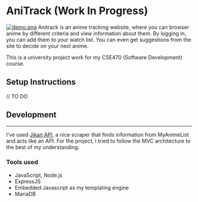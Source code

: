 # AniTrack (Work In Progress)
[![demo.png](https://i.postimg.cc/g2CzTw55/demo.png)](https://postimg.cc/SnGbXKm7)
Anitrack is an anime tracking website, where you can browser anime by different criteria and view information about them. By logging in, you can add them to your watch list. You can even get suggestions from the site to decide on your next anime.

This is a university project work for my CSE470 (Software Development) course.
## Setup Instructions

// TO DO

## Development
---
I've used [Jikan API](https://jikan.docs.apiary.io/#), a nice scraper that finds information from MyAnimeList and acts like an API. For the project, I tried to follow the MVC architecture to the best of my understanding.
### Tools used
* JavaScript, Node.js
* ExpressJS
* Embedded Javascript as my templating engine
* MariaDB


